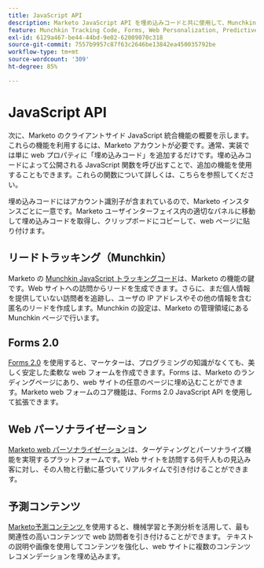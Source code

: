 ```yaml
---
title: JavaScript API
description: Marketo JavaScript API を埋め込みコードと共に使用して、Munchkin リードトラッキング、Forms 2.0、web Personalizationおよび予測コンテンツを処理する方法について説明します。
feature: Munchkin Tracking Code, Forms, Web Personalization, Predictive Content, Social, Javascript
exl-id: 6129a467-be44-44bd-9e02-62009070c318
source-git-commit: 7557b9957c87f63c2646be13842ea450035792be
workflow-type: tm+mt
source-wordcount: '309'
ht-degree: 85%

---
```


# JavaScript API

次に、Marketo のクライアントサイド JavaScript 統合機能の概要を示します。これらの機能を利用するには、Marketo アカウントが必要です。通常、実装では単に web プロパティに「埋め込みコード」を追加するだけです。埋め込みコードによって公開される JavaScript 関数を呼び出すことで、追加の機能を使用することもできます。これらの関数について詳しくは、こちらを参照してください。

埋め込みコードにはアカウント識別子が含まれているので、Marketo インスタンスごとに一意です。Marketo ユーザインターフェイス内の適切なパネルに移動して埋め込みコードを取得し、クリップボードにコピーして、web ページに貼り付けます。

## リードトラッキング（Munchkin）

Marketo の [Munchkin JavaScript トラッキングコード](lead-tracking.md)は、Marketo の機能の鍵です。Web サイトへの訪問からリードを生成できます。さらに、まだ個人情報を提供していない訪問者を追跡し、ユーザの IP アドレスやその他の情報を含む匿名のリードを作成します。Munchkin の設定は、Marketo の管理領域にある Munchkin ページで行います。

## Forms 2.0

[Forms 2.0](forms-api-reference.md) を使用すると、マーケターは、プログラミングの知識がなくても、美しく安定した柔軟な web フォームを作成できます。Forms は、Marketo のランディングページにあり、web サイトの任意のページに埋め込むことができます。Marketo web フォームのコア機能は、Forms 2.0 JavaScript API を使用して拡張できます。

## Web パーソナライゼーション

[Marketo web パーソナライゼーション](web-personalization.md)は、ターゲティングとパーソナライズ機能を実現するプラットフォームです。Web サイトを訪問する何千人もの見込み客に対し、その人物と行動に基づいてリアルタイムで引き付けることができます。

## 予測コンテンツ

[Marketo予測コンテンツ &#x200B;](predictive-content.md) を使用すると、機械学習と予測分析を活用して、最も関連性の高いコンテンツで web 訪問者を引き付けることができます。 テキストの説明や画像を使用してコンテンツを強化し、web サイトに複数のコンテンツレコメンデーションを埋め込みます。

